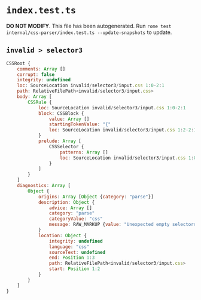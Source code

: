 # `index.test.ts`

**DO NOT MODIFY**. This file has been autogenerated. Run `rome test internal/css-parser/index.test.ts --update-snapshots` to update.

## `invalid > selector3`

```javascript
CSSRoot {
	comments: Array []
	corrupt: false
	integrity: undefined
	loc: SourceLocation invalid/selector3/input.css 1:0-2:1
	path: RelativeFilePath<invalid/selector3/input.css>
	body: Array [
		CSSRule {
			loc: SourceLocation invalid/selector3/input.css 1:0-2:1
			block: CSSBlock {
				value: Array []
				startingTokenValue: "{"
				loc: SourceLocation invalid/selector3/input.css 1:2-2:1
			}
			prelude: Array [
				CSSSelector {
					patterns: Array []
					loc: SourceLocation invalid/selector3/input.css 1:0-1:2
				}
			]
		}
	]
	diagnostics: Array [
		Object {
			origins: Array [Object {category: "parse"}]
			description: Object {
				advice: Array []
				category: "parse"
				categoryValue: "css"
				message: RAW_MARKUP {value: "Unexpected empty selectors"}
			}
			location: Object {
				integrity: undefined
				language: "css"
				sourceText: undefined
				end: Position 1:3
				path: RelativeFilePath<invalid/selector3/input.css>
				start: Position 1:2
			}
		}
	]
}
```
